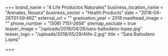 +++
brand_name = "4 Life Productos Naturales"
business_location_name = "Arenales, Nosara"
business_sector = "Health Products"
date = "2018-04-28T01:59:46Z"
external_url = ""
graduation_year = 2018
masthead_image = ""
phone_number = "(506) 7151-2656"
sitemap_exclude = true
teaser_image = "/uploads/2018/04/28/sara-baltodano-lopez.jpg"
teaser_logo = "/uploads/2018/05/29/4life-2.jpg"
title = "Sara Baltodano Lopez"

+++
